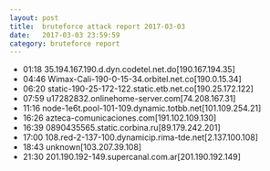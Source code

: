 ```yaml
---
layout: post
title:  bruteforce attack report 2017-03-03
date:   2017-03-03 23:59:59
category: bruteforce report
---
```


* 01:18 35.194.167.190.d.dyn.codetel.net.do[190.167.194.35]
* 04:46 Wimax-Cali-190-0-15-34.orbitel.net.co[190.0.15.34]
* 06:20 static-190-25-172-122.static.etb.net.co[190.25.172.122]
* 07:59 u17282832.onlinehome-server.com[74.208.167.31]
* 11:16 node-1e6t.pool-101-109.dynamic.totbb.net[101.109.254.21]
* 16:26 azteca-comunicaciones.com[191.102.109.130]
* 16:39 0890435565.static.corbina.ru[89.179.242.201]
* 17:00 108.red-2-137-100.dynamicip.rima-tde.net[2.137.100.108]
* 18:43 unknown[103.207.39.108]
* 21:30 201.190.192-149.supercanal.com.ar[201.190.192.149]
